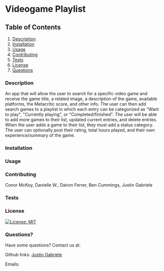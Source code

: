 # Videogame Playlist

## Table of Contents

1. [Description](#description)
2. [Installation](#installation)
3. [Usage](#usage)
4. [Contributing](#contributing)
5. [Tests](#tests)
6. [License](#license)
7. [Questions](#questions)


### Description<a name="description"></a>

An app that will allow the user to search for a specific video game and receive the game title, a related image, a description of the game, available platforms, the Metacritic score, and other info. The user can then add search games to a playlist in which each entry can be categorized as "Want to play", "Currently playing", or "Completed/finished". The user will be able to add more games to their list, updated current entries, and delete entries. When the user adds a game to their list, they must add a status category. The user can optionally post their rating, total hours played, and their own experience/summary of the game.

### Installation<a name="installation"></a>



### Usage<a name="usage"></a>



### Contributing<a name="contributing"></a>

Conor McKoy, Danielle W., Dairon Ferrer, Ben Cummings, Justin Gabriele

### Tests<a name="tests"></a>



### License<a name="license"></a>

[![License: MIT](https://img.shields.io/badge/License-MIT-yellow.svg)](https://opensource.org/licenses/MIT)

### Questions?<a name="questions"></a>

Have some questions? Contact us at: 

Github links: [Justin Gabriele](https://github.com/)

Emails: 

